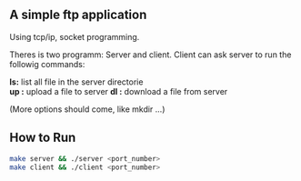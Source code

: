 ## A simple ftp application
Using tcp/ip, socket programming.

Theres is two programm: Server and client.
Client can ask server to run the followig commands:  

**ls:**  list all file in the server directorie  
**up <filename>:**  upload a file to server
**dl <filename>:**  download a file from server

(More options should come, like mkdir ...)

## How to Run
```bash
make server && ./server <port_number>
make client && ./client <port_number>
```